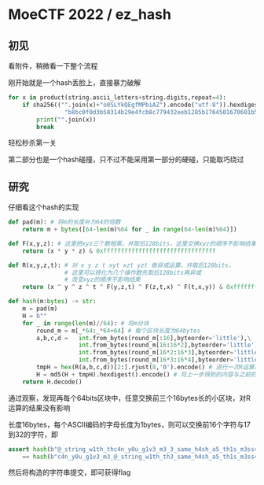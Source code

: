 # MoeCTF 2022 / ez_hash

## 初见

看附件，稍微看一下整个流程

刚开始就是一个hash丢脸上，直接暴力破解

```python
for x in product(string.ascii_letters+string.digits,repeat=4):
    if sha256(("".join(x)+"o0SLYkQEgfMPbiAZ").encode("utf-8")).hexdigest() == \
                "b8bc0f0d3b58314b29e4fcb8c779432eeb1285b1764501670601b517790f4aa8":
        print("".join(x))
        break
```

轻松秒杀第一关

第二部分也是一个hash碰撞，只不过不能采用第一部分的硬碰，只能取巧绕过

## 研究

仔细看这个hash的实现

```python
def pad(m): # 将m的长度补为64的倍数
    return m + bytes([64-len(m)%64 for _ in range(64-len(m)%64)])

def F(x,y,z): # 这里把xyz三个数相乘，并取后128bits，这里交换xyz的顺序不影响结果
    return (x * y * z) & 0xffffffffffffffffffffffffffffffff

def R(x,y,z,t): # 对 x y z t xyt xzt yzt 做异或运算，并取后128bits，
                # 这里可以转化为几个操作数先取后128bits再异或
                # 改变xyz的顺序不影响结果
    return (x ^ y ^ z ^ t ^ F(y,z,t) ^ F(z,t,x) ^ F(t,x,y)) & 0xffffffffffffffffffffffffffffffff

def hash(m:bytes) -> str:
    m = pad(m)
    H = b""
    for _ in range(len(m)//64): # 将m分块
        round_m = m[_*64:_*64+64] # 每个区块长度为64bytes
        a,b,c,d =   int.from_bytes(round_m[:16],byteorder='little'),\
                    int.from_bytes(round_m[16:16*2],byteorder='little'),\
                    int.from_bytes(round_m[16*2:16*3],byteorder='little'),\
                    int.from_bytes(round_m[16*3:16*4],byteorder='little') # 将64bytes长的区块继续分为四块
        tmpH = hex(R(a,b,c,d))[2:].rjust(8,'0').encode() # 进行一次R运算后，转化为16进制字符并格式化
        H = md5(H + tmpH).hexdigest().encode() # 将上一步得到的内容与之前的H进行合并取md5
    return H.decode()
```

通过观察，发现再每个64bits区块中，任意交换前三个16bytes长的小区块，对R运算的结果没有影响

长度16bytes，每个ASCII编码的字母长度为1bytes，则可以交换前16个字符与17到32的字符，即

```python
assert hash(b"@_string_w1th_thc4n_y0u_g1v3_m3_3_same_h4sh_a5_th1s_m3ss4ge?1f_u_g1ve_m3_i_wi11_giv3_y$u_@_flag!") \
    == hash(b"c4n_y0u_g1v3_m3_@_string_w1th_th3_same_h4sh_a5_th1s_m3ss4ge?1f_u_g1ve_m3_i_wi11_giv3_y$u_@_flag!")
```

然后将构造的字符串提交，即可获得flag
